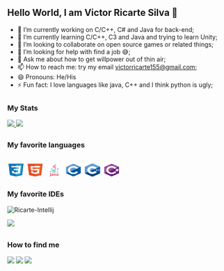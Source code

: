 ## Hello World, I am Victor Ricarte Silva 👋

- 🔭 I’m currently working on C/C++, C# and Java for back-end;
- 🌱 I’m currently learning C/C++, C3 and Java and trying to learn Unity;
- 👯 I’m looking to collaborate on open source games or related things;
- 🤔 I’m looking for help with find a job 😅;
- 💬 Ask me about how to get willpower out of thin air;
- 📫 How to reach me: try my email victorricarte155@gmail.com;
- 😄 Pronouns: He/His
- ⚡ Fun fact: I love languages like java, C++ and I think python is ugly;
##
### My Stats

<div>
  <a href="https://github.com/VictorRicarteSilva">
    <img height="180em" src="https://github-readme-stats.vercel.app/api/top-langs/?username=VictorRicarteSilva&layout=compact&langs_count=7&theme=dark"/>
    <img height="180em" src="https://github-readme-stats.vercel.app/api?username=VictorRicarteSilva&show_icons=true&theme=dark&include_all_commits=true&count_private=true"/>
  </a>
</div>

## 
### My favorite languages
<div style="display: inline_block"><br>
  <img align="center" alt="Ricarte-CSS" height="30" width="40" src="https://raw.githubusercontent.com/devicons/devicon/master/icons/css3/css3-original.svg">

<img align="center" alt="Ricarte-HTML" height="30" width="40" src="https://raw.githubusercontent.com/devicons/devicon/master/icons/html5/html5-original.svg">

  <img align="center" alt="Ricarte-Java" height="30" width="40" src="https://raw.githubusercontent.com/devicons/devicon/master/icons/java/java-original-wordmark.svg">
  <img align="center" alt="Ricarte-C" height="30" width="40" src="https://raw.githubusercontent.com/devicons/devicon/master/icons/c/c-original.svg">
  <img align="center" alt="Ricarte-Cplusplus" height="30" width="40" src="https://raw.githubusercontent.com/devicons/devicon/master/icons/cplusplus/cplusplus-original.svg">
  <img align="center" alt="Ricarte-Csharp" height="30" width="40" src="https://raw.githubusercontent.com/devicons/devicon/master/icons/csharp/csharp-original.svg">
  </div>
  
  ##
  ### My favorite IDEs
  
  <div>
    <img align="center" alt="Ricarte-Intellij" height="30" width="40" src="https://img.shields.io/badge/IntelliJ_IDEA-000000.svg?style=for-the-badge&logo=intellij-idea&logoColor=white
">

  <a href="https://www.jetbrains.com/pt-br/rider/" target="_blank"><img src="https://img.shields.io/badge/IntelliJ_IDEA-000000.svg?style=for-the-badge&logo=intellij-idea&logoColor=white"></a>

  </div>
  
  
  ##
  ### How to find me
  
<div> 

  <a href="https://www.instagram.com/victorricarte__/" target="_blank"><img src="https://img.shields.io/badge/-Instagram-%23E4405F?style=for-the-badge&logo=instagram&logoColor=white" target="_blank"></a>
  <a href = "mailto:victorricarte155@gmail.com"><img src="https://img.shields.io/badge/-Gmail-%23333?style=for-the-badge&logo=gmail&logoColor=white" target="_blank"></a>
  <a href="https://www.linkedin.com/in/victorricarte/" target="_blank"><img src="https://img.shields.io/badge/-LinkedIn-%230077B5?style=for-the-badge&logo=linkedin&logoColor=white" target="_blank"></a> 
  
</div>

##
